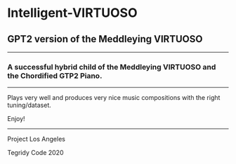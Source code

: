 # Intelligent-VIRTUOSO
## GPT2 version of the Meddleying VIRTUOSO

***

### A successful hybrid child of the Meddleying VIRTUOSO and the Chordified GTP2 Piano.

***

Plays very well and produces very nice music compositions with the right tuning/dataset.

Enjoy!

***

Project Los Angeles

Tegridy Code 2020
